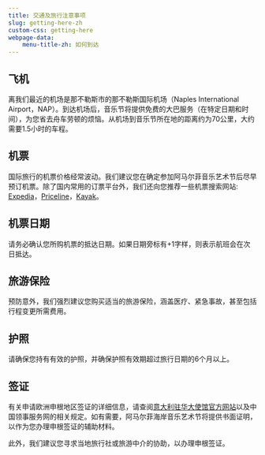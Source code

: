 ```yaml
---
title: 交通及旅行注意事项
slug: getting-here-zh
custom-css: getting-here
webpage-data:
    menu-title-zh: 如何到达
---
```


<section class="standard-block" markdown="1">

## 飞机
离我们最近的机场是那不勒斯市的那不勒斯国际机场（Naples International Airport，NAP）。到达机场后，音乐节将提供免费的大巴服务（在特定日期和时间），为您省去舟车劳顿的烦恼。从机场到音乐节所在地的距离约为70公里，大约需要1.5小时的车程。

## 机票
国际旅行的机票价格经常波动。我们建议您在确定参加阿马尔菲音乐艺术节后尽早预订机票。除了国内常用的订票平台外，我们还向您推荐一些机票搜索网站: [Expedia](https://www.expedia.com)，[Priceline](https://www.priceline.com)，[Kayak](https://www.kayak.com)。

## 机票日期
请务必确认您所购机票的抵达日期。如果日期旁标有+1字样，则表示航班会在次日抵达。

## 旅游保险
预防意外，我们强烈建议您购买适当的旅游保险，涵盖医疗、紧急事故，甚至包括行程变更所需费用。

## 护照
请确保您持有有效的护照，并确保护照有效期超过旅行日期的6个月以上。

## 签证
有关申请欧洲申根地区签证的详细信息，请查阅[意大利驻华大使馆官方网站](https://ambpechino.esteri.it/ambasciata_pechino/zh/informazioni_e_servizi/visti)以及中国领事服务网的相关规定。如有需要，阿马尔菲海岸音乐艺术节将提供书面证明，以作为您办理申根签证的辅助材料。

此外，我们建议您寻求当地旅行社或旅游中介的协助，以办理申根签证。

</section>